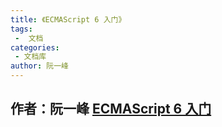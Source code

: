 ```yaml
---
title: 《ECMAScript 6 入门》
tags:
 -  文档   
categories: 
 - 文档库
author: 阮一峰
---
```


## 作者：阮一峰 [ECMAScript 6 入门](http://es6.ruanyifeng.com/#README)
